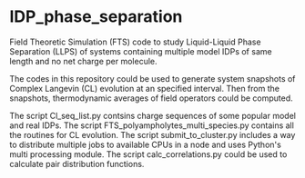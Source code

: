 # IDP_phase_separation
Field Theoretic Simulation (FTS) code to study Liquid-Liquid Phase Separation (LLPS) of systems 
containing multiple model IDPs of same length and no net charge per molecule.

The codes in this repository could be used to generate system snapshots of Complex Langevin (CL) 
evolution at an specified interval. Then from the snapshots, thermodynamic averages of field 
operators could be computed. 

The script Cl_seq_list.py contsins charge sequences of some popular model and real IDPs.
The script FTS_polyampholytes_multi_species.py contains all the routines for CL evolution.
The script submit_to_cluster.py includes a way to distribute multiple jobs to available 
CPUs in a node and uses Python's multi processing module.
The script calc_correlations.py could be used to calculate pair distribution functions.
